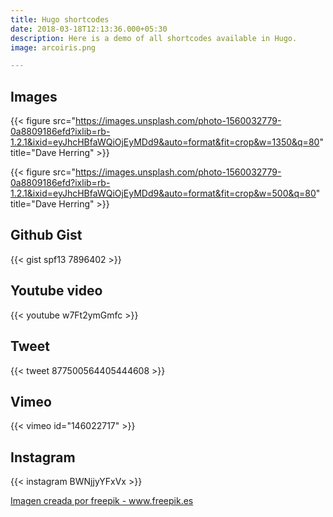 ```yaml
---
title: Hugo shortcodes
date: 2018-03-18T12:13:36.000+05:30
description: Here is a demo of all shortcodes available in Hugo.
image: arcoiris.png

---
```

## Images

{{< figure src="https://images.unsplash.com/photo-1560032779-0a8809186efd?ixlib=rb-1.2.1&ixid=eyJhcHBfaWQiOjEyMDd9&auto=format&fit=crop&w=1350&q=80" title="Dave Herring" >}}

{{< figure src="https://images.unsplash.com/photo-1560032779-0a8809186efd?ixlib=rb-1.2.1&ixid=eyJhcHBfaWQiOjEyMDd9&auto=format&fit=crop&w=500&q=80" title="Dave Herring" >}}

## Github Gist

{{< gist spf13 7896402 >}}

## Youtube video

{{< youtube w7Ft2ymGmfc >}}

## Tweet

{{< tweet 877500564405444608 >}}

## Vimeo

{{< vimeo id="146022717" >}}

## Instagram

{{< instagram BWNjjyYFxVx >}}

<a href='[https://www.freepik.es/fotos-vectores-gratis/arte](https://www.freepik.es/fotos-vectores-gratis/arte "https://www.freepik.es/fotos-vectores-gratis/arte")'>Imagen creada por freepik - www.freepik.es</a>